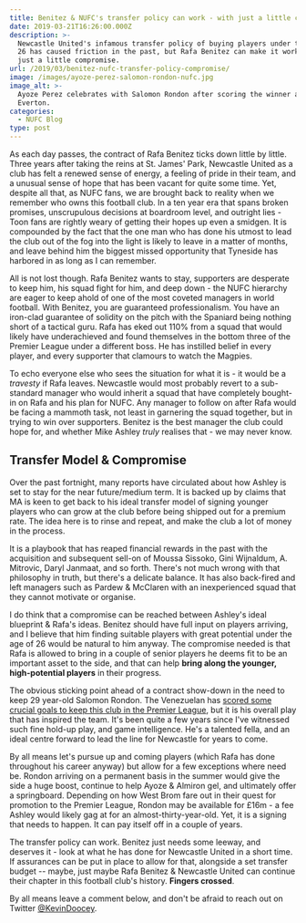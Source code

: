 ```yaml
---
title: Benitez & NUFC's transfer policy can work - with just a little compromise
date: 2019-03-21T16:26:00.000Z
description: >-
  Newcastle United's infamous transfer policy of buying players under the age of
  26 has caused friction in the past, but Rafa Benitez can make it work, with
  just a little compromise.
url: /2019/03/benitez-nufc-transfer-policy-compromise/
image: /images/ayoze-perez-salomon-rondon-nufc.jpg
image_alt: >-
  Ayoze Perez celebrates with Salomon Rondon after scoring the winner against
  Everton.
categories:
  - NUFC Blog
type: post
---
```

As each day passes, the contract of Rafa Benitez ticks down little by little. Three years after taking the reins at St. James' Park, Newcastle United as a club has felt a renewed sense of energy, a feeling of pride in their team, and a unusual sense of hope that has been vacant for quite some time. Yet, despite all that, as NUFC fans, we are brought back to reality when we remember who owns this football club. In a ten year era that spans broken promises, unscrupulous decisions at boardroom level, and outright lies - Toon fans are rightly weary of getting their hopes up even a smidgen. It is compounded by the fact that the one man who has done his utmost to lead the club out of the fog into the light is likely to leave in a matter of months, and leave behind him the biggest missed opportunity that Tyneside has harbored in as long as I can remember. 

All is not lost though. Rafa Benitez wants to stay, supporters are desperate to keep him, his squad fight for him, and deep down - the NUFC hierarchy are eager to keep ahold of one of the most coveted managers in world football. With Benitez, you are guaranteed professionalism. You have an iron-clad guarantee of solidity on the pitch with the Spaniard being nothing short of a tactical guru. Rafa has eked out 110% from a squad that would likely have underachieved and found themselves in the bottom three of the Premier League under a different boss. He has instilled belief in every player, and every supporter that clamours to watch the Magpies.

To echo everyone else who sees the situation for what it is - it would be a _travesty_ if Rafa leaves. 
Newcastle would most probably revert to a sub-standard manager who would inherit a squad that have completely bought-in on Rafa and his plan for NUFC. Any manager to follow on after Rafa would be facing a mammoth task, not least in garnering the squad together, but in trying to win over supporters. Benitez is the best manager the club could hope for, and whether Mike Ashley _truly_ realises that - we may never know.

## Transfer Model & Compromise

Over the past fortnight, many reports have circulated about how Ashley is set to stay for the near future/medium term. It is backed up by claims that MA is keen to get back to his ideal transfer model of signing younger players who can grow at the club before being shipped out for a premium rate. The idea here is to rinse and repeat, and make the club a lot of money in the process. 

It is a playbook that has reaped financial rewards in the past with the acquisition and subsequent sell-on of Moussa Sissoko, Gini Wijnaldum, A. Mitrovic, Daryl Janmaat, and so forth. There's not much wrong with that philosophy in truth, but there's a delicate balance. It has also back-fired and left managers such as Pardew & McClaren with an inexperienced squad that they cannot motivate or organise.

I do think that a compromise can be reached between Ashley's ideal blueprint & Rafa's ideas. Benitez should have full input on players arriving, and I believe that him finding suitable players with great potential under the age of 26 would be natural to him anyway. 
The compromise needed is that Rafa is allowed to bring in a couple of senior players he deems fit to be an important asset to the side, and that can help **bring along the younger, high-potential players** in their progress.

The obvious sticking point ahead of a contract show-down in the need to keep 29 year-old Salomon Rondon. The Venezuelan has [scored some crucial goals to keep this club in the Premier League](https://www.tynetime.com/2018/12/hopes-on-rondon-newcastle-united-gambling-again/), but it is his overall play that has inspired the team. It's been quite a few years since I've witnessed such fine hold-up play, and game intelligence. He's a talented fella, and an ideal centre forward to lead the line for Newcastle for years to come.

By all means let's pursue up and coming players (which Rafa has done throughout his career anyway) but allow for a few exceptions where need be. Rondon arriving on a permanent basis in the summer would give the side a huge boost, continue to help Ayoze & Almiron gel, and ultimately offer a springboard. Depending on how West Brom fare out in their quest for promotion to the Premier League, Rondon may be available for £16m - a fee Ashley would likely gag at for an almost-thirty-year-old. Yet, it is a signing that needs to happen. It can pay itself off in a couple of years.

The transfer policy can work. Benitez just needs some leeway, and deserves it - look at what he has done for Newcastle United in a short time. If assurances can be put in place to allow for that, alongside a set transfer budget -- maybe, just maybe Rafa Benitez & Newcastle United can continue their chapter in this football club's history. **Fingers crossed**.

By all means leave a comment below, and don't be afraid to reach out on Twitter [@KevinDoocey](https://twitter.com/kevindoocey).
